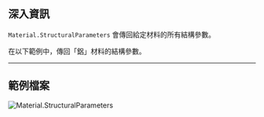 ## 深入資訊
`Material.StructuralParameters` 會傳回給定材料的所有結構參數。

在以下範例中，傳回「鋁」材料的結構參數。
___
## 範例檔案

![Material.StructuralParameters](./Revit.Elements.Material.StructuralParameters_img.jpg)
